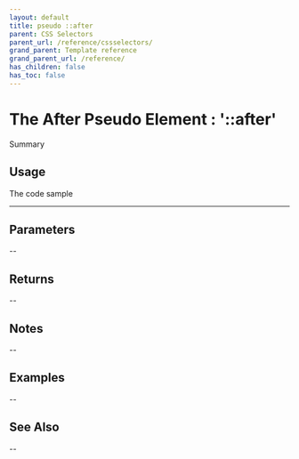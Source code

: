 ```yaml
---
layout: default
title: pseudo ::after
parent: CSS Selectors
parent_url: /reference/cssselectors/
grand_parent: Template reference
grand_parent_url: /reference/
has_children: false
has_toc: false
---
```


# The After Pseudo Element : '::after'

Summary

## Usage

 The code sample

---

## Parameters

--

## Returns 

--

## Notes


-- 

## Examples


--


## See Also


--


